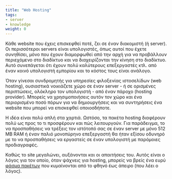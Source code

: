 ```yaml
---
title: "Web Hosting"
tags:
- server
- knowledge
weight: 0
---
```


Κάθε website που έχεις επισκεφθεί ποτέ, ζει σε έναν διακομιστή (ή server). Οι περισσότεροι servers είναι υπολογιστές, όπως αυτοί που έχετε συνηθίσει, μόνο που έχουν διαμορφωθεί από την αρχή για να προβάλλουν περιεχόμενο στο διαδίκτυο και να διαχειρίζονται την κίνηση στο διαδίκτυο. Αυτό συνεπάγεται ότι έχουν πολύ καλύτερους επεξεργαστές κτλ. από έναν κοινό υπολογιστή εμπορίου και το κόστος τους είναι ανάλογο.

Όταν γίνεσαι συνδρομητής για υπηρεσίες φιλοξενίας ιστοσελίδων (web hosting), ουσιαστικά νοικιάζετε χώρο σε έναν server - ή σε ορισμένες περιπτώσεις, ολόκληρο τον υπολογιστή - από έναν πάροχο (hosting provider). Μπορείς να χρησιμοποιήσεις αυτόν τον χώρο και ένα περιορισμένο ποσό πόρων για να δημιουργήσεις και να συντηρήσεις ένα website που μπορεί να επισκεφθεί οποιοσδήποτε.

Η ιδέα είναι πολύ απλή στα χαρτιά. Ωστόσο, τα πακέτα hosting διαφέρουν πολύ ως προς το τι προσφέρουν και πώς λειτουργούν. Για παράδειγμα, το να προσπαθήσεις να τρέξεις τον ιστότοπό σας σε έναν server με μόνο 512 MB RAM ή έναν παλιό μονοπύρηνο επεξεργαστή θα ήταν εξίσου οδυνηρό με το να προσπαθήσεις να εργαστείς σε έναν υπολογιστή με παρόμοιες προδιαγραφές.

Καθώς το site μεγαλώνει, αυξάνονται και οι απαιτήσεις του. Αυτός είναι ο λόγος για τον οποίο, όταν ψάχνεις για hosting, μπορείς να βρείς ένα ευρύ [φάσμα πακέτων](/Server/Types%20of%20Hosting.md) που κυμαίνονται από το φθηνό έως άπειρο (που λέει ο λόγος).